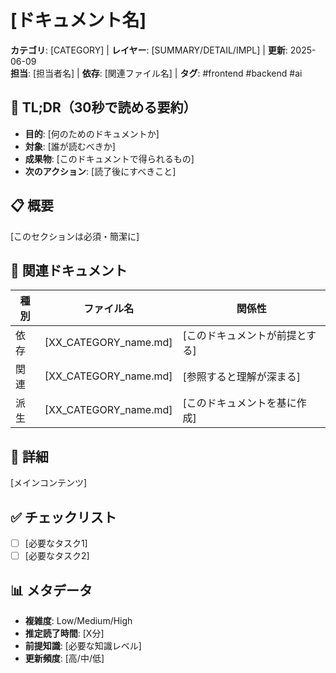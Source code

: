 # [ドキュメント名]

**カテゴリ**: [CATEGORY] | **レイヤー**: [SUMMARY/DETAIL/IMPL] | **更新**: 2025-06-09  
**担当**: [担当者名] | **依存**: [関連ファイル名] | **タグ**: #frontend #backend #ai

## 🎯 TL;DR（30秒で読める要約）

- **目的**: [何のためのドキュメントか]
- **対象**: [誰が読むべきか]  
- **成果物**: [このドキュメントで得られるもの]
- **次のアクション**: [読了後にすべきこと]

## 📋 概要

[このセクションは必須・簡潔に]

## 🔗 関連ドキュメント

| 種別 | ファイル名 | 関係性 |
|------|-----------|--------|
| 依存 | [XX_CATEGORY_name.md] | [このドキュメントが前提とする] |
| 関連 | [XX_CATEGORY_name.md] | [参照すると理解が深まる] |
| 派生 | [XX_CATEGORY_name.md] | [このドキュメントを基に作成] |

## 📝 詳細

[メインコンテンツ]

## ✅ チェックリスト

- [ ] [必要なタスク1]
- [ ] [必要なタスク2]

## 📊 メタデータ

- **複雑度**: Low/Medium/High
- **推定読了時間**: [X分]
- **前提知識**: [必要な知識レベル]
- **更新頻度**: [高/中/低] 